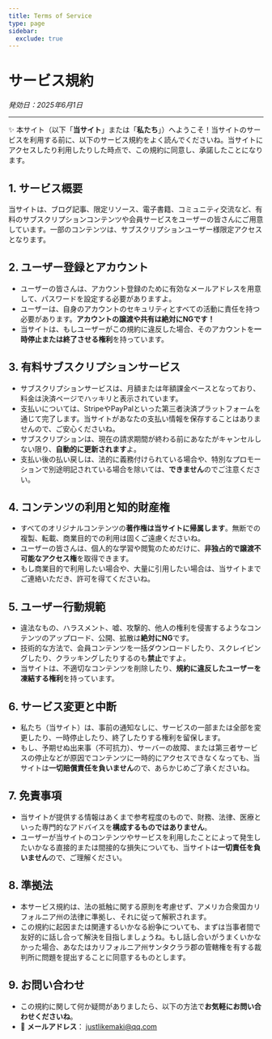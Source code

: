 ```yaml
---
title: Terms of Service
type: page
sidebar:
  exclude: true
---
```

# サービス規約

*発効日：2025年6月1日*

---

✨ 本サイト（以下「**当サイト**」または「**私たち**」）へようこそ！当サイトのサービスを利用する前に、以下のサービス規約をよく読んでくださいね。当サイトにアクセスしたり利用したりした時点で、この規約に同意し、承諾したことになります。

## 1. サービス概要
当サイトは、ブログ記事、限定リソース、電子書籍、コミュニティ交流など、有料のサブスクリプションコンテンツや会員サービスをユーザーの皆さんにご用意しています。一部のコンテンツは、サブスクリプションユーザー様限定アクセスとなります。

## 2. ユーザー登録とアカウント
- ユーザーの皆さんは、アカウント登録のために有効なメールアドレスを用意して、パスワードを設定する必要がありますよ。
- ユーザーは、自身のアカウントのセキュリティとすべての活動に責任を持つ必要があります。**アカウントの譲渡や共有は絶対にNGです！**
- 当サイトは、もしユーザーがこの規約に違反した場合、そのアカウントを**一時停止または終了させる権利**を持っています。

## 3. 有料サブスクリプションサービス
- サブスクリプションサービスは、月額または年額課金ベースとなっており、料金は決済ページでハッキリと表示されています。
- 支払いについては、StripeやPayPalといった第三者決済プラットフォームを通じて完了します。当サイトがあなたの支払い情報を保存することはありませんので、ご安心くださいね。
- サブスクリプションは、現在の請求期間が終わる前にあなたがキャンセルしない限り、**自動的に更新されます**よ。
- 支払い後の払い戻しは、法的に義務付けられている場合や、特別なプロモーションで別途明記されている場合を除いては、**できません**のでご注意ください。

## 4. コンテンツの利用と知的財産権
- すべてのオリジナルコンテンツの**著作権は当サイトに帰属します**。無断での複製、転載、商業目的での利用は固くご遠慮くださいね。
- ユーザーの皆さんは、個人的な学習や閲覧のためだけに、**非独占的で譲渡不可能なアクセス権**を取得できます。
- もし商業目的で利用したい場合や、大量に引用したい場合は、当サイトまでご連絡いただき、許可を得てくださいね。

## 5. ユーザー行動規範
- 違法なもの、ハラスメント、嘘、攻撃的、他人の権利を侵害するようなコンテンツのアップロード、公開、拡散は**絶対にNG**です。
- 技術的な方法で、会員コンテンツを一括ダウンロードしたり、スクレイピングしたり、クラッキングしたりするのも**禁止**ですよ。
- 当サイトは、不適切なコンテンツを削除したり、**規約に違反したユーザーを凍結する権利**を持っています。

## 6. サービス変更と中断
- 私たち（当サイト）は、事前の通知なしに、サービスの一部または全部を変更したり、一時停止したり、終了したりする権利を留保します。
- もし、予期せぬ出来事（不可抗力）、サーバーの故障、または第三者サービスの停止などが原因でコンテンツに一時的にアクセスできなくなっても、当サイトは**一切賠償責任を負いません**ので、あらかじめご了承くださいね。

## 7. 免責事項
- 当サイトが提供する情報はあくまで参考程度のもので、財務、法律、医療といった専門的なアドバイスを**構成するものではありません**。
- ユーザーが当サイトのコンテンツやサービスを利用したことによって発生したいかなる直接的または間接的な損失についても、当サイトは**一切責任を負いません**ので、ご理解ください。

## 8. 準拠法
- 本サービス規約は、法の抵触に関する原則を考慮せず、アメリカ合衆国カリフォルニア州の法律に準拠し、それに従って解釈されます。
- この規約に起因または関連するいかなる紛争についても、まずは当事者間で友好的に話し合って解決を目指しましょうね。もし話し合いがうまくいかなかった場合、あなたはカリフォルニア州サンタクララ郡の管轄権を有する裁判所に問題を提出することに同意するものとします。

## 9. お問い合わせ
- この規約に関して何か疑問がありましたら、以下の方法で**お気軽にお問い合わせくださいね**。
- 📧 **メールアドレス**： [justlikemaki@qq.com](mailto:justlikemaki@qq.com)